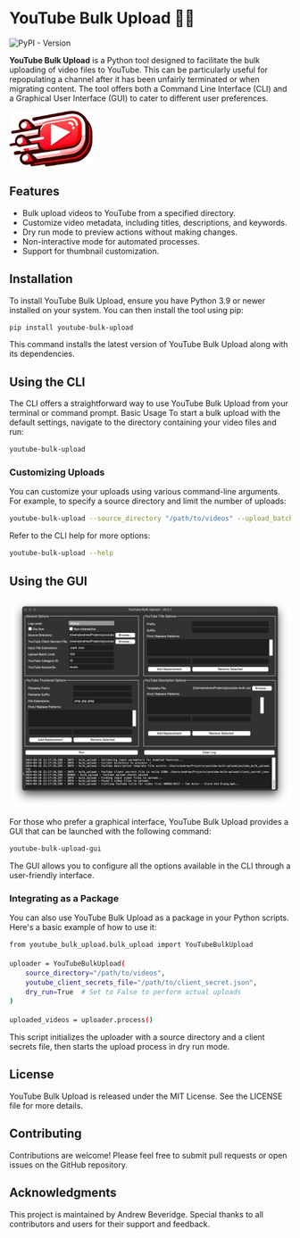 # YouTube Bulk Upload 🎥🔺

![PyPI - Version](https://img.shields.io/pypi/v/youtube-bulk-upload)

**YouTube Bulk Upload** is a Python tool designed to facilitate the bulk uploading of video files to YouTube. This can be particularly useful for repopulating a channel after it has been unfairly terminated or when migrating content. The tool offers both a Command Line Interface (CLI) and a Graphical User Interface (GUI) to cater to different user preferences.

<img src="logo-nopadding.png" alt="YouTube Bulk Upload Logo" height="100">

## Features
- Bulk upload videos to YouTube from a specified directory.
- Customize video metadata, including titles, descriptions, and keywords.
- Dry run mode to preview actions without making changes.
- Non-interactive mode for automated processes.
- Support for thumbnail customization.

## Installation
To install YouTube Bulk Upload, ensure you have Python 3.9 or newer installed on your system. You can then install the tool using pip:

```bash
pip install youtube-bulk-upload
```

This command installs the latest version of YouTube Bulk Upload along with its dependencies.

## Using the CLI
The CLI offers a straightforward way to use YouTube Bulk Upload from your terminal or command prompt.
Basic Usage
To start a bulk upload with the default settings, navigate to the directory containing your video files and run:

```bash
youtube-bulk-upload
```

### Customizing Uploads
You can customize your uploads using various command-line arguments. For example, to specify a source directory and limit the number of uploads:

```bash
youtube-bulk-upload --source_directory "/path/to/videos" --upload_batch_limit 50
```

Refer to the CLI help for more options:

```bash
youtube-bulk-upload --help
```

## Using the GUI

![YouTube Bulk Upload GUI Example](YouTubeBulkUpload-v0.2.1-GUI-Example.png)

For those who prefer a graphical interface, YouTube Bulk Upload provides a GUI that can be launched with the following command:

```bash
youtube-bulk-upload-gui
```

The GUI allows you to configure all the options available in the CLI through a user-friendly interface.

### Integrating as a Package
You can also use YouTube Bulk Upload as a package in your Python scripts. Here's a basic example of how to use it:

```bash
from youtube_bulk_upload.bulk_upload import YouTubeBulkUpload

uploader = YouTubeBulkUpload(
    source_directory="/path/to/videos",
    youtube_client_secrets_file="/path/to/client_secret.json",
    dry_run=True  # Set to False to perform actual uploads
)

uploaded_videos = uploader.process()
```

This script initializes the uploader with a source directory and a client secrets file, then starts the upload process in dry run mode.

## License
YouTube Bulk Upload is released under the MIT License. See the LICENSE file for more details.

## Contributing
Contributions are welcome! Please feel free to submit pull requests or open issues on the GitHub repository.

## Acknowledgments
This project is maintained by Andrew Beveridge. Special thanks to all contributors and users for their support and feedback.

